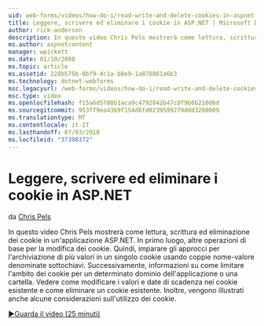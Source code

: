 ```yaml
---
uid: web-forms/videos/how-do-i/read-write-and-delete-cookies-in-aspnet
title: Leggere, scrivere ed eliminare i cookie in ASP.NET | Microsoft Docs
author: rick-anderson
description: In questo video Chris Pels mostrerà come lettura, scrittura ed eliminazione dei cookie in un'applicazione ASP.NET. In primo luogo, altre operazioni di base per la modifica cooki...
ms.author: aspnetcontent
manager: wpickett
ms.date: 01/10/2008
ms.topic: article
ms.assetid: 228b575b-8bf9-4c1a-b8e9-1a878861a6b3
ms.technology: dotnet-webforms
msc.legacyurl: /web-forms/videos/how-do-i/read-write-and-delete-cookies-in-aspnet
msc.type: video
ms.openlocfilehash: f15a6d5780b1aca9c4792042b47c8f9b6b210d6d
ms.sourcegitcommit: 953ff9ea4369f154d6fd0239599279ddd3280009
ms.translationtype: MT
ms.contentlocale: it-IT
ms.lasthandoff: 07/03/2018
ms.locfileid: "37398372"
---
```

<a name="read-write-and-delete-cookies-in-aspnet"></a>Leggere, scrivere ed eliminare i cookie in ASP.NET
====================
da [Chris Pels](https://twitter.com/chrispels)

In questo video Chris Pels mostrerà come lettura, scrittura ed eliminazione dei cookie in un'applicazione ASP.NET. In primo luogo, altre operazioni di base per la modifica dei cookie. Quindi, imparare gli approcci per l'archiviazione di più valori in un singolo cookie usando coppie nome-valore denominate sottochiavi. Successivamente, informazioni su come limitare l'ambito dei cookie per un determinato dominio dell'applicazione o una cartella. Vedere come modificare i valori e date di scadenza nei cookie esistente e come eliminare un cookie esistente. Inoltre, vengono illustrati anche alcune considerazioni sull'utilizzo dei cookie.

[&#9654;Guarda il video (25 minuti)](https://channel9.msdn.com/Blogs/ASP-NET-Site-Videos/read-write-and-delete-cookies-in-aspnet)

